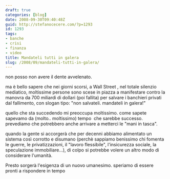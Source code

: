 ```yaml
---
draft: true
categories: [blog]
date: 2008-09-30T09:40:48Z
guid: http://stefanocecere.com/?p=1293
id: 1293
tags:
- banche
- crisi
- finanza
- video
title: Mandateli tutti in galera
slug: /2008/09/mandateli-tutti-in-galera/
---
```


non posso non avere il dente avvelenato.

ma è bello sapere che nei giorni scorsi, a Wall Street , nel totale silenzio mediatico, moltissime persone sono scese in piazza a manifestare contro la manovra da 700 miliardi di dollari (poi fallita) per salvare i banchieri privati dal fallimento, con slogan tipo: "non salvateli. mandateli in galera!"

quello che sta succedendo mi preoccupa moltissimo. come sapete sapevamo da (molto.. moltissimo) tempo  che sarebbe successo. prevediamo che potrebbero anche arrivare a metterci le "mani in tasca".

quando la gente si accorgerà che per decenni abbiamo alimentato un sistema così corrotto e disumano (perchè sappiamo benissimo chi fomenta le guerre, le privatizzazioni, il "lavoro flessibile", l'insicurezza sociale, la speculazione immobiliare…), di colpo si potrebbe volere un altro modo di considerare l'umanità.

Presto sorgerà l'esigenza di un nuovo umanesimo. speriamo di essere pronti a rispondere in tempo
